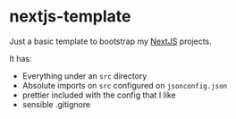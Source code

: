 # nextjs-template

Just a basic template to bootstrap my [NextJS](https://nextjs.org/) projects.

It has:
- Everything under an `src` directory
- Absolute imports on `src` configured on `jsonconfig.json`
- prettier included with the config that I like
- sensible .gitignore
